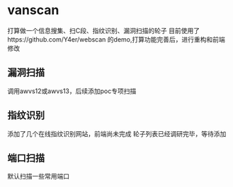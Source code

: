 # vanscan
打算做一个信息搜集、扫C段、指纹识别、漏洞扫描的轮子 
目前使用了https://github.com/Y4er/webscan 的demo,打算功能完善后，进行重构和前端修改
## 漏洞扫描
调用awvs12或awvs13，后续添加poc专项扫描
## 指纹识别
添加了几个在线指纹识别网站，前端尚未完成
轮子列表已经调研完毕，等待添加
## 端口扫描
默认扫描一些常用端口
